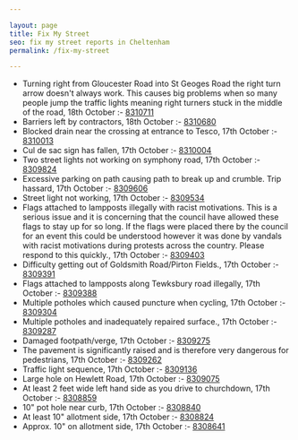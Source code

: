 ```yaml
---

layout: page
title: Fix My Street
seo: fix my street reports in Cheltenham
permalink: /fix-my-street

---
```


<!-- fix_marker starts -->

- Turning right from Gloucester Road into St Geoges Road the right turn arrow doesn't always work. This causes big problems when so many people jump the traffic lights meaning right turners stuck in the middle of the road, 18th October :- [8310711](https://www.fixmystreet.com/report/8310711)
- Barriers left by contractors, 18th October :- [8310680](https://www.fixmystreet.com/report/8310680)
- Blocked drain near the crossing at entrance to Tesco, 17th October :- [8310013](https://www.fixmystreet.com/report/8310013)
- Cul de sac sign has fallen, 17th October :- [8310004](https://www.fixmystreet.com/report/8310004)
- Two street lights not working on symphony road, 17th October :- [8309824](https://www.fixmystreet.com/report/8309824)
- Excessive parking on path causing path to break up and crumble. Trip hassard, 17th October :- [8309606](https://www.fixmystreet.com/report/8309606)
- Street light not working, 17th October :- [8309534](https://www.fixmystreet.com/report/8309534)
- Flags attached to lampposts illegally with racist motivations. This is a serious issue and it is concerning that the council have allowed these flags to stay up for so long. If the flags were placed there by the council for an event this could be understood however it was done by vandals with racist motivations during protests across the country. Please respond to this quickly., 17th October :- [8309403](https://www.fixmystreet.com/report/8309403)
- Difficulty getting out of Goldsmith Road/Pirton Fields., 17th October :- [8309391](https://www.fixmystreet.com/report/8309391)
- Flags attached to lampposts along Tewksbury road illegally, 17th October :- [8309388](https://www.fixmystreet.com/report/8309388)
- Multiple potholes which caused puncture when cycling, 17th October :- [8309304](https://www.fixmystreet.com/report/8309304)
- Multiple potholes and inadequately repaired surface., 17th October :- [8309287](https://www.fixmystreet.com/report/8309287)
- Damaged footpath/verge, 17th October :- [8309275](https://www.fixmystreet.com/report/8309275)
- The pavement is significantly raised and is therefore very dangerous for pedestrians, 17th October :- [8309262](https://www.fixmystreet.com/report/8309262)
- Traffic light sequence, 17th October :- [8309136](https://www.fixmystreet.com/report/8309136)
- Large hole on Hewlett Road, 17th October :- [8309075](https://www.fixmystreet.com/report/8309075)
- At least 2 feet wide left hand side as you drive to churchdown, 17th October :- [8308859](https://www.fixmystreet.com/report/8308859)
- 10" pot hole near curb, 17th October :- [8308840](https://www.fixmystreet.com/report/8308840)
- At least 10" allotment side, 17th October :- [8308824](https://www.fixmystreet.com/report/8308824)
- Approx. 10" on allotment side, 17th October :- [8308641](https://www.fixmystreet.com/report/8308641)

<!-- fix_marker ends -->